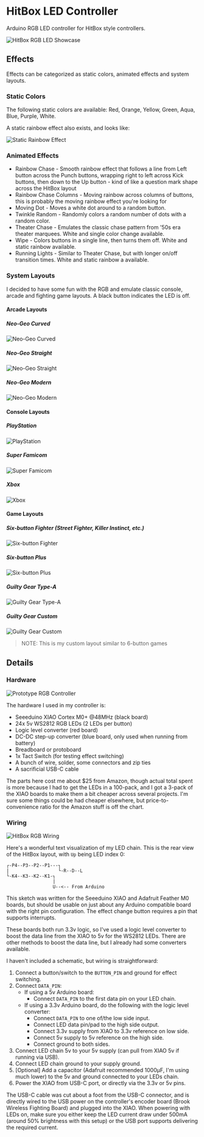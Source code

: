 # HitBox LED Controller

Arduino RGB LED controller for HitBox style controllers.

![HitBox RGB LED Showcase](images/image000.jpg)

## Effects

Effects can be categorized as static colors, animated effects and system layouts.

### Static Colors

The following static colors are available: Red, Orange, Yellow, Green, Aqua, Blue, Purple, White.

A static rainbow effect also exists, and looks like:

![Static Rainbow Effect](images/effects/static-rainbow.png)

### Animated Effects

* Rainbow Chase - Smooth rainbow effect that follows a line from Left button across the Punch buttons, wrapping right to left across Kick buttons, then down to the Up button - kind of like a question mark shape across the HitBox layout
* Rainbow Chase Columns - Moving rainbow across columns of buttons, this is probably the moving rainbow effect you're looking for
* Moving Dot - Moves a white dot around to a random button.
* Twinkle Random - Randomly colors a random number of dots with a random color.
* Theater Chase - Emulates the classic chase pattern from '50s era theater marquees. White and single color change available.
* Wipe - Colors buttons in a single line, then turns them off. White and static rainbow available.
* Running Lights - Similar to Theater Chase, but with longer on/off transition times. White and static rainbow a available.

### System Layouts

I decided to have some fun with the RGB and emulate classic console, arcade and fighting game layouts. A black button indicates the LED is off.

#### Arcade Layouts

##### Neo-Geo Curved

![Neo-Geo Curved](images/effects/neogeo-curved.png)

##### Neo-Geo Straight

![Neo-Geo Straight](images/effects/neogeo-straight.png)

##### Neo-Geo Modern

![Neo-Geo Modern](images/effects/neogeo-modern.png)

#### Console Layouts

##### PlayStation

![PlayStation](images/effects/playstation.png)

##### Super Famicom

![Super Famicom](images/effects/super-famicom.png)

##### Xbox

![Xbox](images/effects/xbox.png)

#### Game Layouts

##### Six-button Fighter (Street Fighter, Killer Instinct, etc.)

![Six-button Fighter](images/effects/six-button-fighter.png)

##### Six-button Plus

![Six-button Plus](images/effects/six-button-plus.png)

##### Guilty Gear Type-A

![Guilty Gear Type-A](images/effects/guilty-gear-type-a.png)

##### Guilty Gear Custom

![Guilty Gear Custom](images/effects/guilty-gear-custom.png)

> NOTE: This is my custom layout similar to 6-button games

## Details

### Hardware

![Prototype RGB Controller](images/image003.jpg)

The hardware I used in my controller is:

* Seeeduino XIAO Cortex M0+ @48MHz (black board)
* 24x 5v WS2812 RGB LEDs (2 LEDs per button)
* Logic level converter (red board)
* DC-DC step-up converter (blue board, only used when running from battery)
* Breadboard or protoboard
* 1x Tact Switch (for testing effect switching)
* A bunch of wire, solder, some connectors and zip ties
* A sacrificial USB-C cable

The parts here cost me about $25 from Amazon, though actual total spent is more because I had to get the LEDs in a 100-pack, and I got a 3-pack of the XIAO boards to make them a bit cheaper across several projects. I'm sure some things could be had cheaper elsewhere, but price-to-convenience ratio for the Amazon stuff is off the chart.

### Wiring

![HitBox RGB Wiring](images/image005.jpg)

Here's a wonderful text visualization of my LED chain. This is the rear view of the HitBox layout, with `Up` being LED index 0:

```text
┌-P4--P3--P2--P1---┐
|                  └-R--D--L
└-K4--K3--K2--K1-┐
                 |
                 U--<-- From Arduino
```

This sketch was written for the Seeeduino XIAO and Adafruit Feather M0 boards, but should be usable on just about any Arduino compatible board with the right pin configuration. The effect change button requires a pin that supports interrupts.

These boards both run 3.3v logic, so I've used a logic level converter to boost the data line from the XIAO to 5v for the WS2812 LEDs. There are other methods to boost the data line, but I already had some converters available.

I haven't included a schematic, but wiring is straightforward:

1. Connect a button/switch to the `BUTTON_PIN` and ground for effect switching.
1. Connect `DATA_PIN`:
    * If using a 5v Arduino board:
        * Connect `DATA_PIN` to the first data pin on your LED chain.
    * If using a 3.3v Arduino board, do the following with the logic level converter:
        * Connect `DATA_PIN` to one of/the low side input.
        * Connect LED data pin/pad to the high side output.
        * Connect 3.3v supply from XIAO to 3.3v reference on low side.
        * Connect 5v supply to 5v reference on the high side.
        * Connect ground to both sides.
1. Connect LED chain 5v to your 5v supply (can pull from XIAO 5v if running via USB).
1. Connect LED chain ground to your supply ground.
1. [Optional] Add a capacitor (Adafruit recommended 1000µF, I'm using much lower) to the 5v and ground connected to your LEDs chain.
1. Power the XIAO from USB-C port, or directly via the 3.3v or 5v pins.

The USB-C cable was cut about a foot from the USB-C connector, and is directly wired to the USB power on the controller's encoder board (Brook Wireless Fighting Board) and plugged into the XIAO. When powering with LEDs on, make sure you either keep the LED current draw under 500mA (around 50% brightness with this setup) or the USB port supports delivering the required current.

